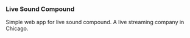 ### Live Sound Compound 

Simple web app for live sound compound. A live streaming company in Chicago.